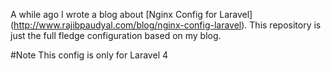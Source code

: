 A while ago I wrote a blog about [Nginx Config for Laravel] (http://www.rajibpaudyal.com/blog/nginx-config-laravel). This repository is just the full fledge configuration based on my blog.

#Note
This config is only for Laravel 4
